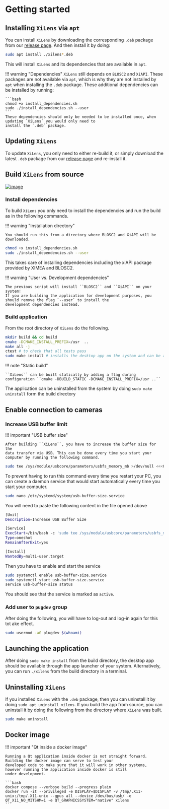 # Getting started

## Installing ``XiLens`` via ``apt``
You can install ``XiLens`` by downloading the corresponding ``.deb`` package from our [release page](https://github.com/IMSY-DKFZ/xilens/releases).
And then install it by doing:

```bash
sudo apt install ./xilens*.deb
```

This will install ``XiLens`` and its dependencies that are available in ``apt``.

!!! warning "Dependencies"
    ``XiLens`` still depends on ``BLOSC2`` and `XiAPI`. These packages are not available via `apt`, which is why they
    are not installed by `apt` when installing the `.deb` package.
    These additional dependencies can be installed by running:

    ```bash
    chmod +x install_dependencies.sh
    sudo ./install_dependencies.sh --user
    ```
    These dependencies should only be needed to be installed once, when updating `XiLens` you would only need to
    install the `.deb` package.

## Updating `XiLens`
To update `XiLens`, you only need to either re-build it, or simply download the latest `.deb` package from our [release page](https://github.com/IMSY-DKFZ/xilens/releases)
and re-install it.

## Build `XiLens` from source

[![image](https://asciinema.org/a/YSmGYswUqGmYGk969rmQUb0mV.svg)](https://asciinema.org/a/YSmGYswUqGmYGk969rmQUb0mV)

### Install dependencies

To build ``XiLens`` you only need to install the dependencies and run the
build as in the following commands.

!!! warning "Installation directory"

    You should run this from a directory where BLOSC2 and XiAPI will be downloaded.

```bash
chmod +x install_dependencies.sh
sudo ./install_dependencies.sh --user
```

This takes care of installing dependencies including the xiAPI package provided by XIMEA and BLOSC2.

!!! warning "User vs. Development dependencies"

    The previous script will install ``BLOSC2`` and ``XiAPI`` on your system!
    If you are building the application for development purposes, you should remove the flag `--user` to install the
    development dependencies instead.

### Build application
From the root directory of ``XiLens`` do the following.

```bash
mkdir build && cd build
cmake -DCMAKE_INSTALL_PREFIX=/usr  ..
make all -j
ctest # to check that all tests pass
sudo make install # installs the desktop app on the system and can be accessed from the app launcher
```

!!! note "Static build"

    ``XiLens`` can be built statically by adding a flag during configuration ``cmake -DBUILD_STATIC -DCMAKE_INSTALL_PREFIX=/usr ..``

The application can be uninstalled from the system by doing ``sudo make uninstall`` form the build directory

## Enable connection to cameras
### Increase USB buffer limit
!!! important "USB buffer size"

    After building ``XiLens``, you have to increase the buffer size for the
    data transfer via USB. This can be done every time you start your
    computer by running the following command.

```bash
sudo tee /sys/module/usbcore/parameters/usbfs_memory_mb >/dev/null <<<0
```

To prevent having to run this command every time you restart your PC, you can create a daemon service that would start
automatically every time you start your computer.

```bash
sudo nano /etc/systemd/system/usb-buffer-size.service
```

You will need to paste the following content in the file opened above

```bash
[Unit]
Description=Increase USB Buffer Size

[Service]
ExecStart=/bin/bash -c 'sudo tee /sys/module/usbcore/parameters/usbfs_memory_mb >/dev/null <<<0'
Type=oneshot
RemainAfterExit=yes

[Install]
WantedBy=multi-user.target
```

Then you have to enable and start the service

```bash
sudo systemctl enable usb-buffer-size.service
sudo systemctl start usb-buffer-size.service
service usb-buffer-size status
```

You should see that the service is marked as ``active``.

### Add user to ``pugdev`` group

After doing the following, you will have to log-out and log-in again for this tot ake effect.

```bash
sudo usermod -aG plugdev $(whoami)
```

## Launching the application
After doing `sudo make install` from the build directory, the desktop app should be available through the app launcher
of your system.
Alternatively, you can run ``./xilens`` from the build directory in a  terminal.

## Uninstalling ``XiLens``
If you installed `XiLens` with the `.deb` package, then you can uninstall it by doing ``sudo apt uninstall xilens``.
If you build the app from source, you can uninstall it by doing the following from the directory where `XiLens` was built.

```bash
sudo make uninstall
```

## Docker image

!!! important "Qt inside a docker image"

    Running a Qt application inside docker is not straight forward. Building the docker image can serve to test your
    developed code to make sure that it will work in other systems, however running the application inside docker is still
    under development.

    ```bash
    docker compose --verbose build --progress plain
    docker run -it --privileged -e DISPLAY=$DISPLAY -v /tmp/.X11-unix:/tmp/.X11-unix --gpus all --device /dev/bus/usb/ -e QT_X11_NO_MITSHM=1 -e QT_GRAPHICSSYSTEM="native" xilens
    ```

